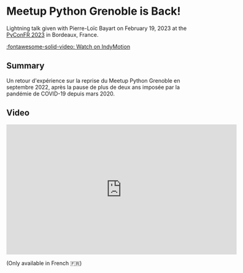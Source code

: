 # Meetup Python Grenoble is Back!

Lightning talk given with Pierre-Loïc Bayart on February 19, 2023 at the
[PyConFR 2023][pyconfr] in Bordeaux, France.

[:fontawesome-solid-video: Watch on IndyMotion][indymotion]

## Summary

Un retour d'expérience sur la reprise du Meetup Python Grenoble en septembre 2022,
après la pause de plus de deux ans imposée par la pandémie de COVID-19 depuis mars 2020.

## Video

<iframe
    width="600"
    height="340"
    title="Lightning Talk 2 - Romain Clement - PyConFr 2023"
    src="https://indymotion.fr/videos/embed/e34a313a-1512-41d7-901b-262b71dc0a6d"
    sandbox="allow-same-origin allow-scripts allow-popups"
    frameborder="0"
    allowfullscreen
></iframe>

(Only available in French :fr:)

[pyconfr]: https://www.pycon.fr/2023/ "PyConFR 2023 Website"
[indymotion]: https://indymotion.fr/w/u4SqW31ntqpQG6oFYMYQWz "Lightning Talk 2 - Romain Clement - PyConFr 2023"
